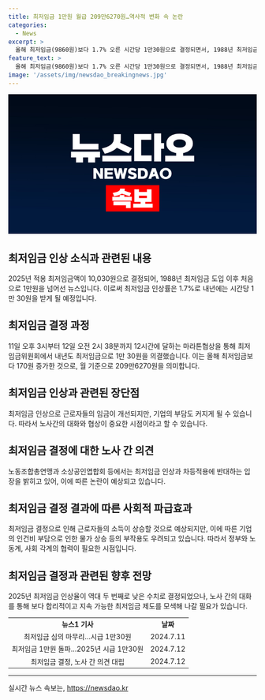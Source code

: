 ```yaml
---
title: 최저임금 1만원 월급 209만6270원…역사적 변화 속 논란
categories:
  - News
excerpt: >
  올해 최저임금(9860원)보다 1.7% 오른 시간당 1만30원으로 결정되면서, 1988년 최저임금 도입 이후 처음으로 1만원 시대를 열었다. 이는 37년 만에 처음으로 월 209시간 기준 209만6270원으로 적용된다. 하지만 2025년 최저임금 인상률은 역대 두 번째로 낮은 수치이다. 최저임금위원회의 결정에는 노동계와 경영계의 요구안 간의 격차를 줄이는 노력이 반영된 것으로 보인다.
feature_text: >
  올해 최저임금(9860원)보다 1.7% 오른 시간당 1만30원으로 결정되면서, 1988년 최저임금 도입 이후 처음으로 1만원 시대를 열었다. 이는 37년 만에 처음으로 월 209시간 기준 209만6270원으로 적용된다. 하지만 2025년 최저임금 인상률은 역대 두 번째로 낮은 수치이다. 최저임금위원회의 결정에는 노동계와 경영계의 요구안 간의 격차를 줄이는 노력이 반영된 것으로 보인다.
image: '/assets/img/newsdao_breakingnews.jpg'
---
```


<p><img src="/assets/img/newsdao_breakingnews.jpg" alt="pcversion 속보" /></p>

<h2 data-ke-size="size26">최저임금 인상 소식과 관련된 내용</h2>

<p data-ke-size="size16">2025년 적용 최저임금액이 10,030원으로 결정되어, 1988년 최저임금 도입 이후 처음으로 1만원을 넘어선 뉴스입니다. 이로써 최저임금 인상률은 1.7%로 내년에는 시간당 1만 30원을 받게 될 예정입니다.</p>

<h2 data-ke-size="size24">최저임금 결정 과정</h2>

<p data-ke-size="size16">11일 오후 3시부터 12일 오전 2시 38분까지 12시간에 달하는 마라톤협상을 통해 최저임금위원회에서 내년도 최저임금으로 1만 30원을 의결했습니다. 이는 올해 최저임금보다 170원 증가한 것으로, 월 기준으로 209만6270원을 의미합니다.</p>

<h2 data-ke-size="size24">최저임금 인상과 관련된 장단점</h2>

<p data-ke-size="size16">최저임금 인상으로 근로자들의 임금이 개선되지만, 기업의 부담도 커지게 될 수 있습니다. 따라서 노사간의 대화와 협상이 중요한 시점이라고 할 수 있습니다.</p>

<h2 data-ke-size="size24">최저임금 결정에 대한 노사 간 의견</h2>

<p data-ke-size="size16">노동조합총연맹과 소상공인엽합회 등에서는 최저임금 인상과 차등적용에 반대하는 입장을 밝히고 있어, 이에 따른 논란이 예상되고 있습니다.</p>

<h2 data-ke-size="size24">최저임금 결정 결과에 따른 사회적 파급효과</h2>

<p data-ke-size="size16">최저임금 결정으로 인해 근로자들의 소득이 상승할 것으로 예상되지만, 이에 따른 기업의 인건비 부담으로 인한 물가 상승 등의 부작용도 우려되고 있습니다. 따라서 정부와 노동계, 사회 각계의 협력이 필요한 시점입니다.</p>

<h2 data-ke-size="size24">최저임금 결정과 관련된 향후 전망</h2>

<p data-ke-size="size16">2025년 최저임금 인상율이 역대 두 번째로 낮은 수치로 결정되었으나, 노사 간의 대화를 통해 보다 합리적이고 지속 가능한 최저임금 제도를 모색해 나갈 필요가 있습니다.</p>

<table style="width: 100%;">
<tbody>
<tr>
<td style="text-align: center; height: 17px;"><b>뉴스1 기사</b></td>
<td style="text-align: center; height: 17px;"><b>날짜</b></td>
</tr>
<tr>
<td style="text-align: center; height: 17px;">최저임금 심의 마무리…시급 1만30원</td>
<td style="text-align: center; height: 17px;">2024.7.11</td>
</tr>
<tr>
<td style="text-align: center; height: 17px;">최저임금 1만원 돌파…2025년 시급 1만30원</td>
<td style="text-align: center; height: 17px;">2024.7.12</td>
</tr>
<tr>
<td style="text-align: center; height: 17px;">최저임금 결정, 노사 간 의견 대립</td>
<td style="text-align: center; height: 17px;">2024.7.12</td>
</tr>
</tbody>
</table>

<hr>
실시간 뉴스 속보는, <a href="https://newsdao.kr" rel="dofollow">https://newsdao.kr</a>


